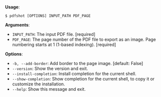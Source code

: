 **Usage**:

```console
$ pdfshot [OPTIONS] INPUT_PATH PDF_PAGE
```

**Arguments**:

* `INPUT_PATH`: The input PDF file.  [required]
* `PDF_PAGE`: The page number of the PDF file to export as an image. Page numbering starts at 1 (1-based indexing).  [required]

**Options**:

* `-b, --add-border`: Add border to the page image.  [default: False]
* `--version`: Show the version and exit.
* `--install-completion`: Install completion for the current shell.
* `--show-completion`: Show completion for the current shell, to copy it or customize the installation.
* `--help`: Show this message and exit.
